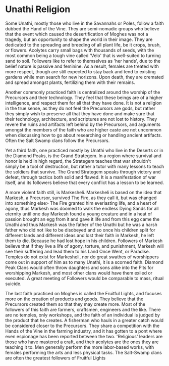 # Unathi Religion

Some Unathi, mostly those who live in the Savannahs or Poles, follow a faith dubbed the Hand of the Vine. They are semi-nomadic groups who believe that the event which caused the desertification of Moghes was not a tragedy, but an opportunity to shape the world in their image. They are dedicated to the spreading and breeding of all plant life, be it crops, brush, or flowers. Acolytes carry small bags with thousands of seeds, with the most common being a tough vine called 'Velo' that is well-suited to turning sand to soil. Followers like to refer to themselves as 'her hands', due to the belief nature is passive and feminine. As a result, females are treated with more respect, though are still expected to stay back and tend to existing gardens while men search for new horizons. Upon death, they are cremated and spread amongst plants, fertilizing them with their remains.

Another commonly practiced faith is centralized around the worship of the Precursors and their technology. They feel that these beings are of a higher intelligence, and respect them for all that they have done. It is not a religion in the true sense, as they do not feel the Precursors are gods, but rather they simply wish to preserve all that they have done and make sure that their technology, architecture, and scriptures are not lost to history. They revere the ruins and artifacts left behind by the Precursors, and arguments amongst the members of the faith who are higher caste are not uncommon when discussing how to go about researching or handling ancient artifacts. Often the Salt Swamp clans follow the Precursors.

Yet a third faith, one practiced mostly by Unathi who live in the Deserts or in the Diamond Peaks, is the Grand Strategem. In a region where survival and honor is held in high regard, the Strategem teaches that war shouldn't simply be a tool of destruction, but rather a tutor with many lessons to teach the soldiers that survive. The Grand Strategem speaks through victory and defeat, through tactics both solid and flawed. It is a manifestation of war itself, and its followers believe that every conflict has a lesson to be learned. 

A more violent faith still, is Markesheli. Markesheli is based on the idea that Markesh, a Precursor, survived The Fire, as they call it, but was changed into something else> The Fire granted him everlasting life, and a heart of agony, thus Markesh was doomed to walk the endless Dying Sands for all eternity until one day Markesh found a young creature and in a heat of passion brought an egg from it and gave it life and from this egg came the Unathi and thus Markesh was the father of the Unathi but he was a harsh father who did not like to be disobeyed and so once his children split for different lands and different ideas and lost their faith in Markesh, he left them to die. Because he had lost hope in his children.
Followers of Markesh believe that if they live a life of agony, torture, and punishment, Markesh will see their suffering and lead them to his Land Once Went, or Paradise. Temples do not exist for Markesheli, nor do great swathes of worshippers come out in support of him as to many Unathi, it is a scorned faith. Diamond Peak Clans would often throw daughters and sons alike into the Pits for worshipping Markesh, and most other clans would have them exiled or executed. A great meeting of Followers would be comparable to mass, ritual suicide. 

The last faith practiced on Moghes is called the Fruitful Lights, and focuses more on the creation of products and goods. They believe that the Precursors created them so that they may create more. Most of the followers of this faith are farmers, craftsmen, engineers and the like. There are no temples, only workshops, and the faith of an individual is judged by the product that he creates. A fisherman who hauls in a greater catch would be considered closer to the Precursors. They share a competition with the Hands of the Vine in the farming industry, and it has gotten to a pont where even espionage has been reported between the two. 'Religious' leaders are those who have mastered a craft, and their acolytes are the ones they are teaching it to. Men generally perform the more labor-based works, with females performing the arts and less physical tasks. The Salt-Swamp clans are often the greatest followers of Fruitful Lights
